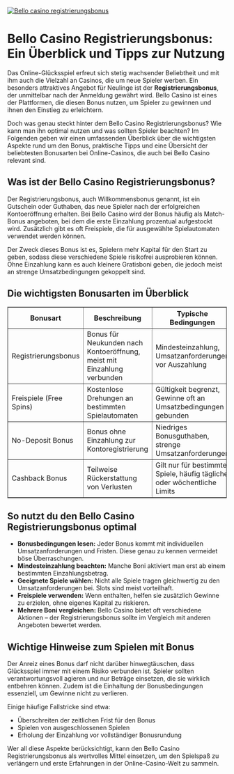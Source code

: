 [![Bello casino registrierungsbonus](https://123-caf.pages.dev/gitsignup.png)](https://vrmoo.ru/Bt82HjjY)

<h1>Bello Casino Registrierungsbonus: Ein Überblick und Tipps zur Nutzung</h1>  <p>Das Online-Glücksspiel erfreut sich stetig wachsender Beliebtheit und mit ihm auch die Vielzahl an Casinos, die um neue Spieler werben. Ein besonders attraktives Angebot für Neulinge ist der <strong>Registrierungsbonus</strong>, der unmittelbar nach der Anmeldung gewährt wird. Bello Casino ist eines der Plattformen, die diesen Bonus nutzen, um Spieler zu gewinnen und ihnen den Einstieg zu erleichtern.</p>  <p>Doch was genau steckt hinter dem Bello Casino Registrierungsbonus? Wie kann man ihn optimal nutzen und was sollten Spieler beachten? Im Folgenden geben wir einen umfassenden Überblick über die wichtigsten Aspekte rund um den Bonus, praktische Tipps und eine Übersicht der beliebtesten Bonusarten bei Online-Casinos, die auch bei Bello Casino relevant sind.</p>  <h2>Was ist der Bello Casino Registrierungsbonus?</h2>  <p>Der Registrierungsbonus, auch Willkommensbonus genannt, ist ein Gutschein oder Guthaben, das neue Spieler nach der erfolgreichen Kontoeröffnung erhalten. Bei Bello Casino wird der Bonus häufig als Match-Bonus angeboten, bei dem die erste Einzahlung prozentual aufgestockt wird. Zusätzlich gibt es oft Freispiele, die für ausgewählte Spielautomaten verwendet werden können.</p>  <p>Der Zweck dieses Bonus ist es, Spielern mehr Kapital für den Start zu geben, sodass diese verschiedene Spiele risikofrei ausprobieren können. Ohne Einzahlung kann es auch kleinere Gratisboni geben, die jedoch meist an strenge Umsatzbedingungen gekoppelt sind.</p>  <h2>Die wichtigsten Bonusarten im Überblick</h2>  <table border="1" cellpadding="10" cellspacing="0" style="border-collapse: collapse; width: 100%; max-width: 600px;">   <thead>     <tr>       <th>Bonusart</th>       <th>Beschreibung</th>       <th>Typische Bedingungen</th>     </tr>   </thead>   <tbody>     <tr>       <td>Registrierungsbonus</td>       <td>Bonus für Neukunden nach Kontoeröffnung, meist mit Einzahlung verbunden</td>       <td>Mindesteinzahlung, Umsatzanforderungen vor Auszahlung</td>     </tr>     <tr>       <td>Freispiele (Free Spins)</td>       <td>Kostenlose Drehungen an bestimmten Spielautomaten</td>       <td>Gültigkeit begrenzt, Gewinne oft an Umsatzbedingungen gebunden</td>     </tr>     <tr>       <td>No-Deposit Bonus</td>       <td>Bonus ohne Einzahlung zur Kontoregistrierung</td>       <td>Niedriges Bonusguthaben, strenge Umsatzanforderungen</td>     </tr>     <tr>       <td>Cashback Bonus</td>       <td>Teilweise Rückerstattung von Verlusten</td>       <td>Gilt nur für bestimmte Spiele, häufig tägliche oder wöchentliche Limits</td>     </tr>   </tbody> </table>  <h2>So nutzt du den Bello Casino Registrierungsbonus optimal</h2>  <ul>   <li><strong>Bonusbedingungen lesen:</strong> Jeder Bonus kommt mit individuellen Umsatzanforderungen und Fristen. Diese genau zu kennen vermeidet böse Überraschungen.</li>   <li><strong>Mindesteinzahlung beachten:</strong> Manche Boni aktiviert man erst ab einem bestimmten Einzahlungsbetrag.</li>   <li><strong>Geeignete Spiele wählen:</strong> Nicht alle Spiele tragen gleichwertig zu den Umsatzanforderungen bei. Slots sind meist vorteilhaft.</li>   <li><strong>Freispiele verwenden:</strong> Wenn enthalten, helfen sie zusätzlich Gewinne zu erzielen, ohne eigenes Kapital zu riskieren.</li>   <li><strong>Mehrere Boni vergleichen:</strong> Bello Casino bietet oft verschiedene Aktionen – der Registrierungsbonus sollte im Vergleich mit anderen Angeboten bewertet werden.</li> </ul>  <h2>Wichtige Hinweise zum Spielen mit Bonus</h2>  <p>Der Anreiz eines Bonus darf nicht darüber hinwegtäuschen, dass Glücksspiel immer mit einem Risiko verbunden ist. Spieler sollten verantwortungsvoll agieren und nur Beträge einsetzen, die sie wirklich entbehren können. Zudem ist die Einhaltung der Bonusbedingungen essenziell, um Gewinne nicht zu verlieren.</p>  <p>Einige häufige Fallstricke sind etwa:</p>  <ul>   <li>Überschreiten der zeitlichen Frist für den Bonus</li>   <li>Spielen von ausgeschlossenen Spielen</li>   <li>Erholung der Einzahlung vor vollständiger Bonusrundung</li> </ul>  <p>Wer all diese Aspekte berücksichtigt, kann den Bello Casino Registrierungsbonus als wertvolles Mittel einsetzen, um den Spielspaß zu verlängern und erste Erfahrungen in der Online-Casino-Welt zu sammeln.</p>